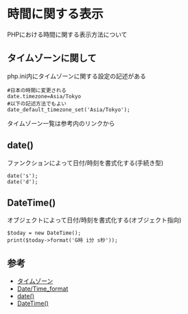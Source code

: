 # 時間に関する表示

PHPにおける時間に関する表示方法について

## タイムゾーンに関して
php.ini内にタイムゾーンに関する設定の記述がある

```
#日本の時間に変更される
date.timezone=Asia/Tokyo
#以下の記述方法でもよい
date_default_timezone_set('Asia/Tokyo');
```
タイムゾーン一覧は参考内のリンクから

## date()
ファンクションによって日付/時刻を書式化する(手続き型)
```
date('s');
date('d');
```


## DateTime()
オブジェクトによって日付/時刻を書式化する(オブジェクト指向)

```
$today = new DateTime();
print($today->format('G時 i分 s秒'));
```


## 参考
- [タイムゾーン](https://www.php.net/manual/ja/timezones.php)
- [Date/Time_format](https://www.php.net/manual/ja/datetime.format.php)
- [date()](https://www.php.net/manual/ja/function.date.php)
- [DateTime()](https://www.php.net/manual/ja/class.datetime.php)
